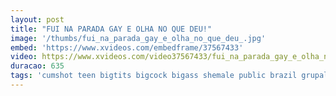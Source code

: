 ```yaml
---
layout: post
title: "FUI NA PARADA GAY E OLHA NO QUE DEU!"
image: '/thumbs/fui_na_parada_gay_e_olha_no_que_deu_.jpg'
embed: 'https://www.xvideos.com/embedframe/37567433'
video: https://www.xvideos.com/video37567433/fui_na_parada_gay_e_olha_no_que_deu_
duracao: 635
tags: 'cumshot teen bigtits bigcock bigass shemale public brazil grupal big-dick'
---
```

